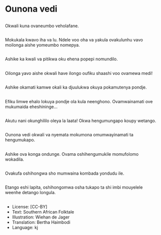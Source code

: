 # Ounona vedi

##
Okwali kuna ovaneumbo veholafane.

##
Mokukala kwavo iha va lu. Ndele voo oha va yakula ovakulunhu vavo moilonga aishe yomeumbo nomepya.

##
Ashike ka kwali va pitikwa oku ehena popepi nomundilo.

##
Oilonga yavo aishe okwali have ilongo oufiku shaashi voo ovamewa medi!

##
Ashike okamati kamwe okali ka djuulukwa okuya pokamutenya pondje.

##
Efiku limwe ehalo lokuya pondje ola kula neenghono. Ovamwainamati ove mukumaida eheshininge...

##
Akutu nani okunghililo oleya la laata! Okwa hengumungapo koupy wetango.

##
Ounona vedi okwali va nyemata mokumona omumwayinamati ta hengumukapo.

##
Ashike ova konga ondunge. Ovama oshihengumukile momufolomo wokadila.

##
Ovakufa oshihongwa sho mumwaina kombada yondudu ile.

##
Etango eshi lapita, oshihongomwa osha tukapo ta shi imbi mouyelele weenhe detango longula.

##
* License: [CC-BY]
* Text: Southern African Folktale
* Illustration: Wiehan de Jager
* Translation: Bertha Haimbodi
* Language: kj
